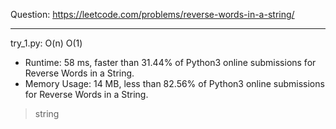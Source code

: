 Question: https://leetcode.com/problems/reverse-words-in-a-string/

---

try_1.py: O(n) O(1)

* Runtime: 58 ms, faster than 31.44% of Python3 online submissions for Reverse Words in a String.
* Memory Usage: 14 MB, less than 82.56% of Python3 online submissions for Reverse Words in a String.

> string
